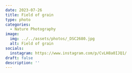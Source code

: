 ```yaml
---
date: 2023-07-26
title: Field of grain
type: photo
categories:
  - Nature Photography
image:
  img: ../../assets/photos/_DSC2680.jpg
  alt: Field of grain
socials:
  instagram: https://www.instagram.com/p/CvLH8a0IJQ1/
draft: false
description: ''
---
```

